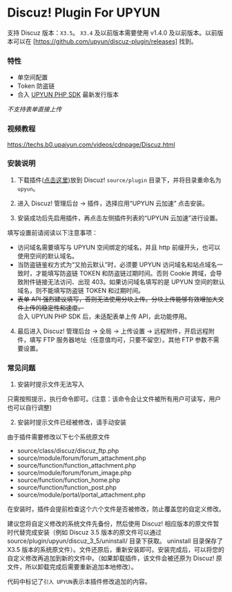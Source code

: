 # Discuz! Plugin For UPYUN

  支持 Discuz 版本：`X3.5`。
  `X3.4` 及以前版本需要使用 v1.4.0 及以前版本。以前版本可以在 [https://github.com/upyun/discuz-plugin/releases] 找到。

### 特性

- 单空间配置
- Token 防盗链
- 合入 [UPYUN PHP SDK](https://github.com/upyun/php-sdk) 最新发行版本

*不支持表单直接上传*


### 视频教程

https://techs.b0.upaiyun.com/videos/cdnpage/Discuz.html


### 安装说明

1. 下载插件([点击这里](https://github.com/hoginwnag/upyun-discuz-plugin/archive/master.zip))放到 Discuz! `source/plugin` 目录下，并将目录重命名为 `upyun`。

2. 进入 Discuz! 管理后台 -> 插件，选择应用“UPYUN 云加速” 点击安装。

3. 安装成功后先启用插件，再点击左侧插件列表的“UPYUN 云加速”进行设置。

  填写设置前请阅读以下注意事项：
  * 访问域名需要填写与 UPYUN 空间绑定的域名，并且 http 前缀开头，也可以使用空间的默认域名。
  * 当防盗链鉴权方式为“又拍云默认”时，必须要 UPYUN 访问域名和站点域名一致时，才能填写防盗链 TOKEN 和防盗链过期时间。否则 Cookie 跨域，会导致附件链接无法访问、出现 403。如果访问域名填写的是 UPYUN 空间的默认域名，则不能填写防盗链 TOKEN 和过期时间。
  * ~~表单 API 强烈建议填写，否则无法使用分块上传。分块上传能够有效增加大文件上传的稳定性和速度。~~<br>合入 UPYUN PHP SDK 后，未适配表单上传 API，此功能停用。

4. 最后进入 Discuz! 管理后台 -> 全局 -> 上传设置 -> 远程附件，开启远程附件，填写 FTP 服务器地址（任意值均可，只要不留空）。其他 FTP 参数不需要设置。


### 常见问题
1. 安装时提示文件无法写入

  只需按照提示，执行命令即可。(注意：该命令会让文件被所有用户可读写，用户也可以自行调整)


2. 安装时提示文件已经被修改，请手动安装
   
  由于插件需要修改以下七个系统原文件
  * source/class/discuz/discuz_ftp.php 
  * source/module/forum/forum_attachment.php
  * source/function/function_attachment.php
  * source/module/forum/forum_image.php
  * source/function/function_home.php
  * source/function/function_post.php
  * source/module/portal/portal_attachment.php 

  在安装时，插件会提前检查这个六个文件是否被修改，防止覆盖您的自定义修改。
  
  建议您将自定义修改的系统文件先备份，然后使用 Discuz! 相应版本的原文件暂时代替完成安装（例如 Discuz 3.5 版本的原文件可以通过 source/plugin/upyun/discuz_3_5/uninstall/ 目录下获取。 uninstall 目录保存了 X3.5 版本的系统原文件）。文件还原后，重新安装即可。安装完成后，可以将您的自定义修改再追加到新的文件中。（如果卸载插件，该文件会被还原为 Discuz! 原文件，所以卸载完成后需要重新追加本地修改）。
  
  代码中标记了`引入 UPYUN`表示本插件修改追加的内容。
